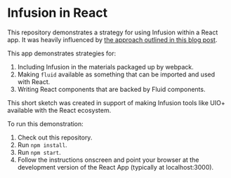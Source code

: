 # Infusion in React

This repository demonstrates a strategy for using Infusion within a React app.  It was heavily influenced by
[the approach outlined in this blog post](https://medium.com/@ryoldash/customize-webpack-config-of-react-app-created-with-create-react-app-7a78c7849edc).

This app demonstrates strategies for:

1. Including Infusion in the materials packaged up by webpack.
2. Making `fluid` available as something that can be imported and used with React.
3. Writing React components that are backed by Fluid components.

This short sketch was created in support of making Infusion tools like UIO+ available with the React ecosystem.

To run this demonstration:

1. Check out this repository.
2. Run `npm install`.
3. Run `npm start`.
4. Follow the instructions onscreen and point your browser at the development version of the React App (typically at localhost:3000).
